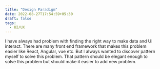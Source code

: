 ```yaml
---
title: "Design Paradigm"
date: 2022-08-27T17:54:59+05:30
draft: false
tags: 
  - UI/UX
---
```


I have always had problem with finding the right way to make data and UI interact.
There are many front end framework that makes this problem easier like React, Angular, vue etc. But I always wanted to discover pattern myself to solve this problem. That pattern should be elegant enough to solve this problem but should make it easier to add new problem.

